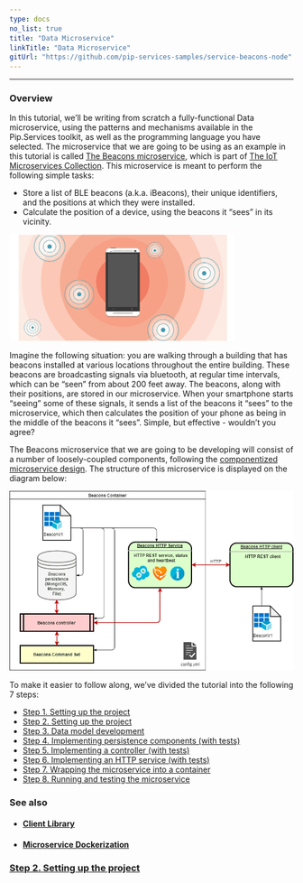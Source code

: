 ```yaml
---
type: docs
no_list: true
title: "Data Microservice"
linkTitle: "Data Microservice" 
gitUrl: "https://github.com/pip-services-samples/service-beacons-node"
---
```

---

### Overview

In this tutorial, we’ll be writing from scratch a fully-functional Data microservice, using the patterns and mechanisms available in the Pip.Services toolkit, as well as the programming language you have selected. The microservice that we are going to be using as an example in this tutorial is called [The Beacons microservice](../../../microservices/iot/beacons/), which is part of [The IoT Microservices Collection](../../../microservices/iot/). This microservice is meant to perform the following simple tasks:

- Store a list of BLE beacons (a.k.a. iBeacons), their unique identifiers, and the positions at which they were installed.
- Calculate the position of a device, using the beacons it “sees” in its vicinity.

![Beacon](/images/tutorials/data_microservice/beacon.png)

Imagine the following situation: you are walking through a building that has beacons installed at various locations throughout the entire building. These beacons are broadcasting signals via bluetooth, at regular time intervals, which can be “seen” from about 200 feet away. The beacons, along with their positions, are stored in our microservice. When your smartphone starts “seeing” some of these signals, it sends a list of the beacons it “sees” to the microservice, which then calculates the position of your phone as being in the middle of the beacons it “sees”. Simple, but effective - wouldn’t you agree?

The Beacons microservice that we are going to be developing will consist of a number of loosely-coupled components, following the [componentized microservice design](../../getting_started). The structure of this microservice is displayed on the diagram below:

![BeaconDiagram](/images/tutorials/data_microservice/beacon_diagram.png)


To make it easier to follow along, we’ve divided the tutorial into the following 7 steps:

- [Step 1. Setting up the project](step0)
- [Step 2. Setting up the project](step1)
- [Step 3. Data model development](step2)
- [Step 4. Implementing persistence components (with tests)](step3)
- [Step 5. Implementing a controller (with tests)](step4)
- [Step 6. Implementing an HTTP service (with tests)](step5)
- [Step 7. Wrapping the microservice into a container](step6)
- [Step 8. Running and testing the microservice](step7)



### See also

- #### [Client Library](../client_library)
- #### [Microservice Dockerization](../microservice-dockerization)


<span class="hide-title-link">

### [Step 2. Setting up the project](step1)

</span>
